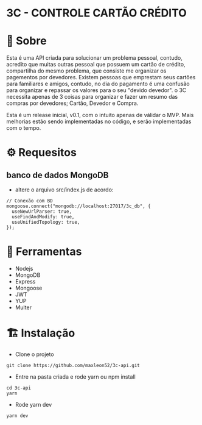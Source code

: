 # 3C - CONTROLE CARTÃO CRÉDITO

# 📖 Sobre

Esta é uma API criada para solucionar um problema pessoal, contudo, acredito que muitas outras pessoal que possuem um cartão de crédito, compartilha do mesmo problema, que consiste me organizar os pagementos por devedores. Existem pessoas que emprestam seus cartões para familiares e amigos, contudo, no dia do pagamento é uma confusão para organizar e repassar os valores para o seu "devido devedor". o 3C necessita apenas de 3 coisas para organizar e fazer um resumo das compras por devedores; Cartão, Devedor e Compra.

Esta é um release inicial, v0.1, com o intuito apenas de válidar o MVP. Mais melhorias estão sendo implementadas no código, e serão implementadas com o tempo.

# ⚙ Requesitos

## banco de dados MongoDB

- altere o arquivo src/index.js de acordo:

```
// Conexão com BD
mongoose.connect("mongodb://localhost:27017/3c_db", {
  useNewUrlParser: true,
  useFindAndModify: true,
  useUnifiedTopology: true,
});

```

# 🔨 Ferramentas

- Nodejs
- MongoDB
- Express
- Mongoose
- JWT
- YUP
- Multer

# 🏗 Instalação

- Clone o projeto

```
git clone https://github.com/maxleon52/3c-api.git
```

- Entre na pasta criada e rode yarn ou npm install

```
cd 3c-api
yarn
```

- Rode yarn dev

```
yarn dev
```
